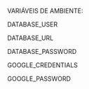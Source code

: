VARIÁVEIS DE AMBIENTE:

DATABASE_USER

DATABASE_URL

DATABASE_PASSWORD

GOOGLE_CREDENTIALS

GOOGLE_PASSWORD
